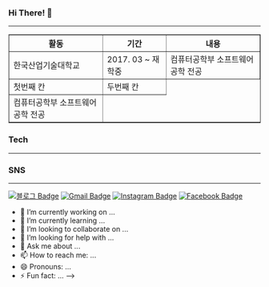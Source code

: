 ### Hi There! 👋
---
<table border="1" width ="1400">
	<th>활동</th>
	<th>기간</th>
	<th>내용</th>
	<tr><!-- 첫번째 줄 시작 -->
	    <td>한국산업기술대학교</td>
	    <td>2017. 03 ~ 재학중</td>
		<td>컴퓨터공학부 소프트웨어공학 전공</td>
	</tr><!-- 첫번째 줄 끝 -->
	<tr><!-- 두번째 줄 시작 -->
	    <td>첫번째 칸</td>
	    <td>두번째 칸</td>
	</tr><!-- 두번째 줄 끝 -->
	<tr>
		<td>컴퓨터공학부 소프트웨어공학 전공</td>
	</tr>
    </table>

### Tech
---

### SNS
---
[![블로그 Badge](http://img.shields.io/badge/-블로그-black?style=flat-square&logo=github&link=https://beomja.tistory.com/)](https://beomja.tistory.com/) [![Gmail Badge](https://img.shields.io/badge/Mail-green?style=flat-square&logo=Gmail&logoColor=white&link=mailto:malin0523@naver.com)](mailto:malin0523@naver.com) [![Instagram Badge](https://img.shields.io/badge/Instagram-E4405F?style=flat-square&logo=Instagram&logoColor=white&link=@https://www.instagram.com/beomja98/)](https://www.instagram.com/beomja98/) [![Facebook Badge](https://img.shields.io/badge/Facebook-1877F2?style=flat-square&logo=Facebook&logoColor=white&link=@https://www.instagram.com/beomja98/)](https://www.instagram.com/beomja98/)

- 🔭 I’m currently working on ...
- 🌱 I’m currently learning ...
- 👯 I’m looking to collaborate on ...
- 🤔 I’m looking for help with ...
- 💬 Ask me about ...
- 📫 How to reach me: ...
- 😄 Pronouns: ...
- ⚡ Fun fact: ...
-->
